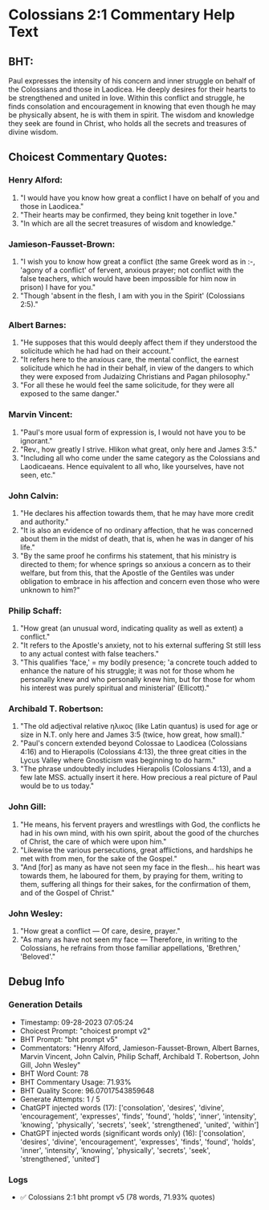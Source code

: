 # Colossians 2:1 Commentary Help Text

## BHT:
Paul expresses the intensity of his concern and inner struggle on behalf of the Colossians and those in Laodicea. He deeply desires for their hearts to be strengthened and united in love. Within this conflict and struggle, he finds consolation and encouragement in knowing that even though he may be physically absent, he is with them in spirit. The wisdom and knowledge they seek are found in Christ, who holds all the secrets and treasures of divine wisdom.

## Choicest Commentary Quotes:
### Henry Alford:
1. "I would have you know how great a conflict I have on behalf of you and those in Laodicea."
2. "Their hearts may be confirmed, they being knit together in love."
3. "In which are all the secret treasures of wisdom and knowledge."

### Jamieson-Fausset-Brown:
1. "I wish you to know how great a conflict (the same Greek word as in  :-, 'agony of a conflict' of fervent, anxious prayer; not conflict with the false teachers, which would have been impossible for him now in prison) I have for you."
2. "Though 'absent in the flesh, I am with you in the Spirit' (Colossians 2:5)."

### Albert Barnes:
1. "He supposes that this would deeply affect them if they understood the solicitude which he had had on their account."
2. "It refers here to the anxious care, the mental conflict, the earnest solicitude which he had in their behalf, in view of the dangers to which they were exposed from Judaizing Christians and Pagan philosophy."
3. "For all these he would feel the same solicitude, for they were all exposed to the same danger."

### Marvin Vincent:
1. "Paul's more usual form of expression is, I would not have you to be ignorant."
2. "Rev., how greatly I strive. Hlikon what great, only here and James 3:5."
3. "Including all who come under the same category as the Colossians and Laodicaeans. Hence equivalent to all who, like yourselves, have not seen, etc."

### John Calvin:
1. "He declares his affection towards them, that he may have more credit and authority."
2. "It is also an evidence of no ordinary affection, that he was concerned about them in the midst of death, that is, when he was in danger of his life."
3. "By the same proof he confirms his statement, that his ministry is directed to them; for whence springs so anxious a concern as to their welfare, but from this, that the Apostle of the Gentiles was under obligation to embrace in his affection and concern even those who were unknown to him?"

### Philip Schaff:
1. "How great (an unusual word, indicating quality as well as extent) a conflict."
2. "It refers to the Apostle's anxiety, not to his external suffering St still less to any actual contest with false teachers."
3. "This qualifies 'face,' = my bodily presence; 'a concrete touch added to enhance the nature of his struggle; it was not for those whom he personally knew and who personally knew him, but for those for whom his interest was purely spiritual and ministerial' (Ellicott)."

### Archibald T. Robertson:
1. "The old adjectival relative ηλικος (like Latin quantus) is used for age or size in N.T. only here and James 3:5 (twice, how great, how small)."
2. "Paul's concern extended beyond Colossae to Laodicea (Colossians 4:16) and to Hierapolis (Colossians 4:13), the three great cities in the Lycus Valley where Gnosticism was beginning to do harm."
3. "The phrase undoubtedly includes Hierapolis (Colossians 4:13), and a few late MSS. actually insert it here. How precious a real picture of Paul would be to us today."

### John Gill:
1. "He means, his fervent prayers and wrestlings with God, the conflicts he had in his own mind, with his own spirit, about the good of the churches of Christ, the care of which were upon him."
2. "Likewise the various persecutions, great afflictions, and hardships he met with from men, for the sake of the Gospel."
3. "And [for] as many as have not seen my face in the flesh... his heart was towards them, he laboured for them, by praying for them, writing to them, suffering all things for their sakes, for the confirmation of them, and of the Gospel of Christ."

### John Wesley:
1. "How great a conflict — Of care, desire, prayer."
2. "As many as have not seen my face — Therefore, in writing to the Colossians, he refrains from those familiar appellations, 'Brethren,' 'Beloved'."


## Debug Info
### Generation Details
- Timestamp: 09-28-2023 07:05:24
- Choicest Prompt: "choicest prompt v2"
- BHT Prompt: "bht prompt v5"
- Commentators: "Henry Alford, Jamieson-Fausset-Brown, Albert Barnes, Marvin Vincent, John Calvin, Philip Schaff, Archibald T. Robertson, John Gill, John Wesley"
- BHT Word Count: 78
- BHT Commentary Usage: 71.93%
- BHT Quality Score: 96.07017543859648
- Generate Attempts: 1 / 5
- ChatGPT injected words (17):
	['consolation', 'desires', 'divine', 'encouragement', 'expresses', 'finds', 'found', 'holds', 'inner', 'intensity', 'knowing', 'physically', 'secrets', 'seek', 'strengthened', 'united', 'within']
- ChatGPT injected words (significant words only) (16):
	['consolation', 'desires', 'divine', 'encouragement', 'expresses', 'finds', 'found', 'holds', 'inner', 'intensity', 'knowing', 'physically', 'secrets', 'seek', 'strengthened', 'united']

### Logs
- ✅ Colossians 2:1 bht prompt v5 (78 words, 71.93% quotes)